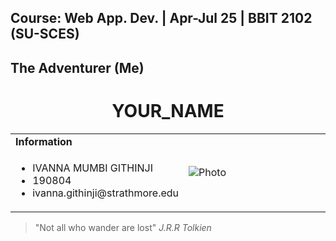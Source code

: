 ## Course: Web App. Dev. | Apr-Jul 25 | BBIT 2102 (SU-SCES)

## The Adventurer (Me)

<h1 align="center">YOUR_NAME</h1>
<table>
  <tbody>
    <tr>
      <td><b>Information</b></td>
      <td width="50%" rowspan="4">
        <img alt="Photo" src="assets/images/REPLACE_WITH_IMAGE_NAME" />
      </td>
    </tr>
    <tr>
      <td>
        <ul>
          <li>IVANNA MUMBI GITHINJI </li>
          <li>190804</li>
          <li>ivanna.githinji@strathmore.edu</li>
        </ul>
      </td>
    </tr>
  </tbody>
</table>

> "Not all who wander are lost" _J.R.R Tolkien_
